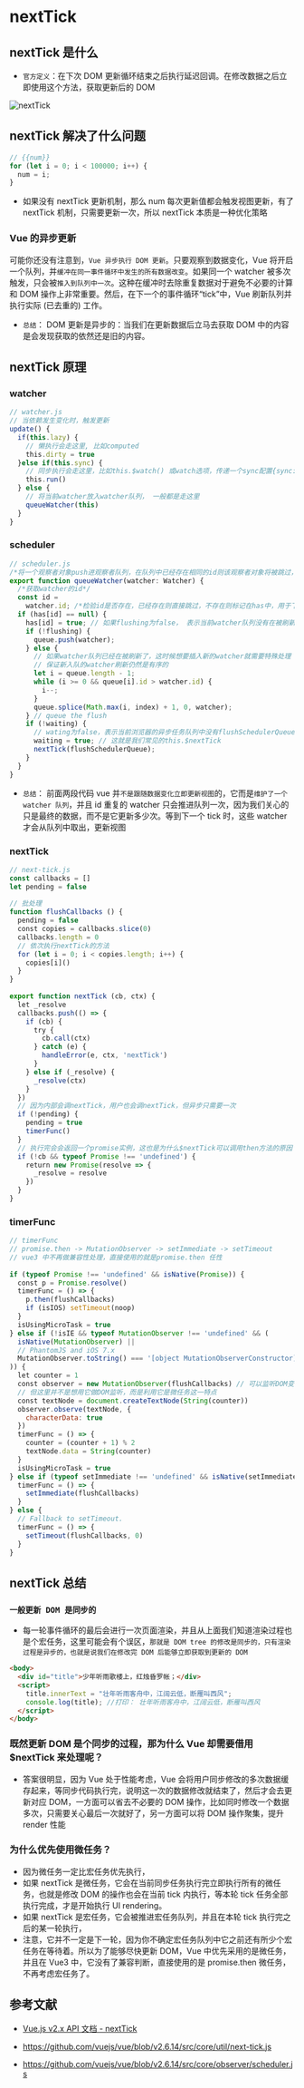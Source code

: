 # nextTick

## nextTick 是什么

- `官方定义`：在下次 DOM 更新循环结束之后执行延迟回调。在修改数据之后立即使用这个方法，获取更新后的 DOM

![nextTick](./imgs/nextTick.png)

## nextTick 解决了什么问题

```javascript
// {{num}}
for (let i = 0; i < 100000; i++) {
  num = i;
}
```

- 如果没有 nextTick 更新机制，那么 num 每次更新值都会触发视图更新，有了 nextTick 机制，只需要更新一次，所以 nextTick 本质是一种优化策略

### Vue 的异步更新

可能你还没有注意到，`Vue 异步执行 DOM 更新`。只要观察到数据变化，Vue 将开启一个队列，并`缓冲在同一事件循环中发生的所有数据改变`。如果同一个 watcher 被多次触发，只会被`推入到队列中一次`。这种在缓冲时去除重复数据对于避免不必要的计算和 DOM 操作上非常重要。然后，在下一个的事件循环“tick”中，Vue 刷新队列并执行实际 (已去重的) 工作。

- `总结`： DOM 更新是异步的：当我们在更新数据后立马去获取 DOM 中的内容是会发现获取的依然还是旧的内容。

## nextTick 原理

### watcher

```javascript
// watcher.js
// 当依赖发生变化时，触发更新
update() {
  if(this.lazy) {
    // 懒执行会走这里, 比如computed
    this.dirty = true
  }else if(this.sync) {
    // 同步执行会走这里，比如this.$watch() 或watch选项，传递一个sync配置{sync: true}
    this.run()
  } else {
    // 将当前watcher放入watcher队列， 一般都是走这里
    queueWatcher(this)
  }
}

```

### scheduler

```javascript
// scheduler.js
/*将一个观察者对象push进观察者队列，在队列中已经存在相同的id则该观察者对象将被跳过，除非它是在队列被刷新时推送*/
export function queueWatcher(watcher: Watcher) {
  /*获取watcher的id*/
  const id =
    watcher.id; /*检验id是否存在，已经存在则直接跳过，不存在则标记在has中，用于下次检验*/
  if (has[id] == null) {
    has[id] = true; // 如果flushing为false， 表示当前watcher队列没有在被刷新，则watcher直接进入队列
    if (!flushing) {
      queue.push(watcher);
    } else {
      // 如果watcher队列已经在被刷新了，这时候想要插入新的watcher就需要特殊处理
      // 保证新入队的watcher刷新仍然是有序的
      let i = queue.length - 1;
      while (i >= 0 && queue[i].id > watcher.id) {
        i--;
      }
      queue.splice(Math.max(i, index) + 1, 0, watcher);
    } // queue the flush
    if (!waiting) {
      // wating为false，表示当前浏览器的异步任务队列中没有flushSchedulerQueue函数
      waiting = true; // 这就是我们常见的this.$nextTick
      nextTick(flushSchedulerQueue);
    }
  }
}
```

- `总结`： 前面两段代码 vue 并`不是跟随数据变化立即更新视图`的，它而是`维护了一个 watcher 队列`，并且 id 重复的 watcher 只会推进队列一次，因为我们关心的只是最终的数据，而不是它更新多少次。等到下一个 tick 时，这些 watcher 才会从队列中取出，更新视图

### nextTick

```javascript
// next-tick.js
const callbacks = []
let pending = false
​
// 批处理
function flushCallbacks () {
  pending = false
  const copies = callbacks.slice(0)
  callbacks.length = 0
  // 依次执行nextTick的方法
  for (let i = 0; i < copies.length; i++) {
    copies[i]()
  }
}
​
export function nextTick (cb, ctx) {
  let _resolve
  callbacks.push(() => {
    if (cb) {
      try {
        cb.call(ctx)
      } catch (e) {
        handleError(e, ctx, 'nextTick')
      }
    } else if (_resolve) {
      _resolve(ctx)
    }
  })
  // 因为内部会调nextTick，用户也会调nextTick，但异步只需要一次
  if (!pending) {
    pending = true
    timerFunc()
  }
  // 执行完会会返回一个promise实例，这也是为什么$nextTick可以调用then方法的原因
  if (!cb && typeof Promise !== 'undefined') {
    return new Promise(resolve => {
      _resolve = resolve
    })
  }
}

```

### timerFunc

```javascript
// timerFunc
// promise.then -> MutationObserver -> setImmediate -> setTimeout
// vue3 中不再做兼容性处理，直接使用的就是promise.then 任性
​
if (typeof Promise !== 'undefined' && isNative(Promise)) {
  const p = Promise.resolve()
  timerFunc = () => {
    p.then(flushCallbacks)
    if (isIOS) setTimeout(noop)
  }
  isUsingMicroTask = true
} else if (!isIE && typeof MutationObserver !== 'undefined' && (
  isNative(MutationObserver) ||
  // PhantomJS and iOS 7.x
  MutationObserver.toString() === '[object MutationObserverConstructor]'
)) {
  let counter = 1
  const observer = new MutationObserver(flushCallbacks) // 可以监听DOM变化，监听完是异步更新的
  // 但这里并不是想用它做DOM监听，而是利用它是微任务这一特点
  const textNode = document.createTextNode(String(counter))
  observer.observe(textNode, {
    characterData: true
  })
  timerFunc = () => {
    counter = (counter + 1) % 2
    textNode.data = String(counter)
  }
  isUsingMicroTask = true
} else if (typeof setImmediate !== 'undefined' && isNative(setImmediate)) {
  timerFunc = () => {
    setImmediate(flushCallbacks)
  }
} else {
  // Fallback to setTimeout.
  timerFunc = () => {
    setTimeout(flushCallbacks, 0)
  }
}

```

## nextTick 总结

### `一般更新 DOM 是同步的`

- 每一轮事件循环的最后会进行一次页面渲染，并且从上面我们知道渲染过程也是个宏任务，这里可能会有个误区，`那就是 DOM tree 的修改是同步的，只有渲染过程是异步的，也就是说我们在修改完 DOM 后能够立即获取到更新的 DOM`

```html
<body>
  <div id="title">少年听雨歌楼上，红烛昏罗帐；</div>
  <script>
    title.innerText = "壮年听雨客舟中，江阔云低，断雁叫西风";
    console.log(title); //打印： 壮年听雨客舟中，江阔云低，断雁叫西风
  </script>
</body>
```

### 既然更新 DOM 是个同步的过程，那为什么 Vue 却需要借用$nextTick 来处理呢？

- 答案很明显，因为 Vue 处于性能考虑，Vue 会将用户同步修改的多次数据缓存起来，等同步代码执行完，说明这一次的数据修改就结束了，然后才会去更新对应 DOM，一方面可以省去不必要的 DOM 操作，比如同时修改一个数据多次，只需要关心最后一次就好了，另一方面可以将 DOM 操作聚集，提升 render 性能

### 为什么优先使用微任务？

- 因为微任务一定比宏任务优先执行，
- 如果 nextTick 是微任务，它会在当前同步任务执行完立即执行所有的微任务，也就是修改 DOM 的操作也会在当前 tick 内执行，等本轮 tick 任务全部执行完成，才是开始执行 UI rendering。
- 如果 nextTick 是宏任务，它会被推进宏任务队列，并且在本轮 tick 执行完之后的某一轮执行，
- 注意，它并不一定是下一轮，因为你不确定宏任务队列中它之前还有所少个宏任务在等待着。所以为了能够尽快更新 DOM，Vue 中优先采用的是微任务，并且在 Vue3 中，它没有了兼容判断，直接使用的是 promise.then 微任务，不再考虑宏任务了。

## 参考文献

- [Vue.js v2.x API 文档 - nextTick](https://v2.cn.vuejs.org/v2/api/#Vue-nextTick)

- https://github.com/vuejs/vue/blob/v2.6.14/src/core/util/next-tick.js
- https://github.com/vuejs/vue/blob/v2.6.14/src/core/observer/scheduler.js
